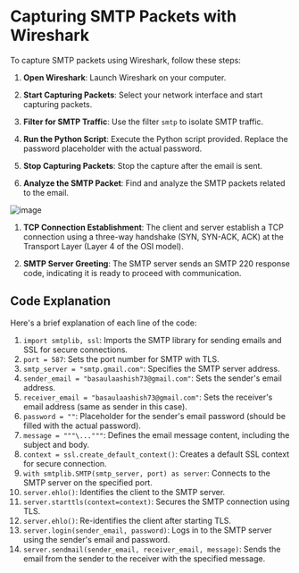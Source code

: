# Capturing SMTP Packets with Wireshark

To capture SMTP packets using Wireshark, follow these steps:

1. **Open Wireshark**: Launch Wireshark on your computer.

2. **Start Capturing Packets**: Select your network interface and start capturing packets.

3. **Filter for SMTP Traffic**: Use the filter `smtp` to isolate SMTP traffic.

4. **Run the Python Script**: Execute the Python script provided. Replace the password placeholder with the actual password.

5. **Stop Capturing Packets**: Stop the capture after the email is sent.

6. **Analyze the SMTP Packet**: Find and analyze the SMTP packets related to the email.

![image](https://github.com/user-attachments/assets/2048adf2-af29-4062-92e3-57b928609d4c)
1. **TCP Connection Establishment**: The client and server establish a TCP connection using a three-way handshake (SYN, SYN-ACK, ACK) at the Transport Layer (Layer 4 of the OSI model).

2. **SMTP Server Greeting**: The SMTP server sends an SMTP 220 response code, indicating it is ready to proceed with communication.



## Code Explanation

Here's a brief explanation of each line of the code:

1. `import smtplib, ssl`: Imports the SMTP library for sending emails and SSL for secure connections.
2. `port = 587`: Sets the port number for SMTP with TLS.
3. `smtp_server = "smtp.gmail.com"`: Specifies the SMTP server address.
4. `sender_email = "basaulaashish73@gmail.com"`: Sets the sender's email address.
5. `receiver_email = "basaulaashish73@gmail.com"`: Sets the receiver's email address (same as sender in this case).
6. `password = ""`: Placeholder for the sender's email password (should be filled with the actual password).
7. `message = """\..."""`: Defines the email message content, including the subject and body.
8. `context = ssl.create_default_context()`: Creates a default SSL context for secure connection.
9. `with smtplib.SMTP(smtp_server, port) as server`: Connects to the SMTP server on the specified port.
10. `server.ehlo()`: Identifies the client to the SMTP server.
11. `server.starttls(context=context)`: Secures the SMTP connection using TLS.
12. `server.ehlo()`: Re-identifies the client after starting TLS.
13. `server.login(sender_email, password)`: Logs in to the SMTP server using the sender's email and password.
14. `server.sendmail(sender_email, receiver_email, message)`: Sends the email from the sender to the receiver with the specified message.
